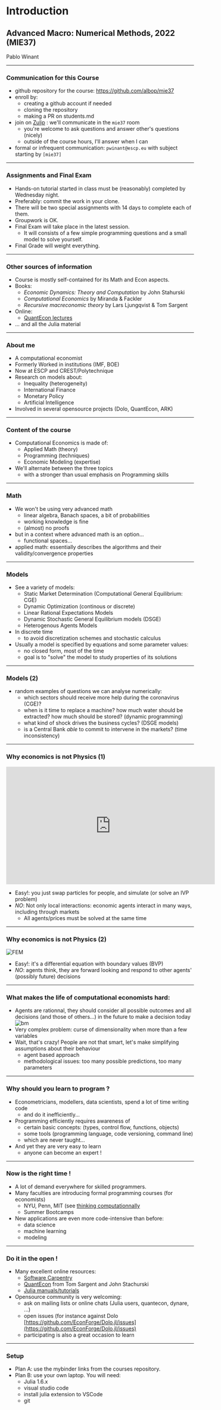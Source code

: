 # Introduction

## Advanced Macro: Numerical Methods,  2022 (MIE37)

Pablo Winant

---

### Communication for this Course

- github repository for the course: https://github.com/albop/mie37
- enroll by:
  - creating a github account if needed
  - cloning the repository
  - making a PR on students.md
- join on [Zulip](econforge.zulipchat.org) : we'll communicate in the `mie37` room
  - you're welcome to ask questions and answer other's questions (nicely)
  - outside of the course hours, I'll answer when I can
- formal or infrequent communication: `pwinant@escp.eu` with subject starting by `[mie37]`

---

### Assignments and Final Exam

-  Hands-on tutorial started in class must be (reasonably) completed by Wednesday night.
 - Preferably: commit the work in your clone.
- There will be two special assignments with 14 days to complete each of them.
- Groupwork is OK.
- Final Exam will take place in the latest session.
  - It will consists of a few simple programming questions and a small model to solve yourself.
- Final Grade will weight everything.

---

### Other sources of information

- Course is mostly self-contained for its Math and Econ aspects.
- Books:
  - *Economic Dynamics: Theory and Computation* by John Stahurski
  - *Computational Economics* by Miranda & Fackler
  - *Recursive macreconomic theory* by Lars Ljungqvist & Tom Sargent
- Online:
  - [QuantEcon lectures](https://quantecon.org/lectures/)
- ... and all the Julia material

---

### About me

- A computational economist
- Formerly Worked in institutions (IMF, BOE)
- Now at ESCP and CREST/Polytechnique
- Research on models about:
  - Inequality (heterogeneity)
  - International Finance
  - Monetary Policy
  - Artificial Intelligence
- Involved in several opensource projects (Dolo, QuantEcon, ARK)

---

### Content of the course

- Computational Economics is made of:
  - Applied Math (theory)
  - Programming (techniques)
  - Economic Modeling (expertise)
- We'll alternate between the three topics
  - with a stronger than usual emphasis on Programming skills

---

### Math

- We won't be using very advanced math
  - linear algebra, Banach spaces, a bit of probabilities
  - working knowledge is fine
  - (almost) no proofs
- but in a context where advanced math is an option...
  - functional spaces...
- applied math: essentially describes the algorithms and their validity/convergence properties

---

### Models

- See a variety of models:
  - Static Market Determination (Computational General Equilibrium: CGE)
  - Dynamic Optimization (continous or discrete)
  - Linear Rational Expectations Models
  - Dynamic Stochastic General Equilibrium models (DSGE)
  - Heterogenous Agents Models
- In discrete time
  - to avoid discretization schemes and stochastic calculus
- Usually a model is specified by equations and some parameter values:
  - no closed form, most of the time
  - goal is to "solve" the model to study properties of its solutions

---

### Models (2)

- random examples of questions we can analyse numerically:
  - which sectors should receive more help during the coronavirus (CGE)?
  - when is it time to replace a machine? how much water should be extracted? how much should be stored? (dynamic programming)
  - what kind of shock drives the business cycles? (DSGE models)
  - is a Central Bank *able* to commit to intervene in the markets? (time inconsistency)

---

### Why economics is not Physics (1)

<iframe width="560" height="315" src="https://www.youtube.com/embed/bmUAKkisAFo" frameborder="0" allow="accelerometer; autoplay; encrypted-media; gyroscope; picture-in-picture" allowfullscreen></iframe>

- Easy!: you just swap particles for people, and simulate (or solve an IVP problem)
- *NO*: Not only local interactions: economic agents interact in many ways, including through markets
  - All agents/prices must be solved at the same time

---

### Why economics is not Physics (2)

![FEM](graphs/fem.png)

- Easy!: it's a differential equation with boundary values (BVP)
- *NO*: agents think, they are forward looking and respond to other agents' (possibly future) decisions

---

### What makes the life of computational economists hard:

- Agents are rationnal, they should consider all possible outcomes and all decisions (and those of others...) in the future to make a decision today
    ![bm](graphs/brownian_motion.png)
- Very complex problem: curse of dimensionality when more than a few variables
- Wait, that's crazy! People are not that smart, let's make simplifying assumptions about their behaviour
  - agent based approach
  - methodological issues: too many possible predictions, too many parameters

---

### Why should you learn to program ?

- Econometricians, modellers, data scientists, spend a lot of time writing code
  - and do it inefficiently...
- Programming efficiently requires awareness of
  - certain basic concepts: (types, control flow, functions, objects)
  - some tools (programming language, code versioning, command line)
  - which are never taught...
- And yet they are very easy to learn
  - anyone can become an expert !

---

### Now is the right time !

- A lot of demand everywhere for skilled programmers.
- Many faculties are introducing formal programming courses (for economists)
  - NYU, Penn, MIT (see [thinking computationnally](https://computationalthinking.mit.edu/Spring21/)
  - Summer Bootcamps
- New applications are even more code-intensive than before:
  - data science
  - machine learning
  - modeling

---

### Do it in the open !

- Many excellent online resources:
  - [Software Carpentry](https://software-carpentry.org/)
  - [QuantEcon](https://quantecon.org/news-item/need-for-speed-in-julia) from Tom Sargent and John Stachurski
  - [Julia manuals/tutorials](https://julialang.org/learning/)
- Opensource community is very welcoming:
  - ask on mailing lists or online chats (Julia users, quantecon, dynare, ...)
  - open issues (for instance against Dolo [https://github.com/EconForge/Dolo.jl/issues](https://github.com/EconForge/Dolo.jl/issues)
  - participating is also a great occasion to learn

---

### Setup

- Plan A: use the mybinder links from the courses repository.
- Plan B: use your own laptop. You will need:
  - Julia 1.6.x
  - visual studio code
  - install julia extension to VSCode
  - git
